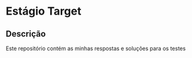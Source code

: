 # Estágio Target

## Descrição
Este repositório contém as minhas respostas e soluções para os testes
